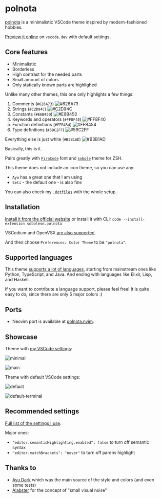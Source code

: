 # polnota

[polnota](https://ru.wikipedia.org/wiki/%D0%9F%D1%83%D1%81%D1%82%D0%BE%D1%82%D0%B0) is a minimalistic VSCode theme inspired by modern-fashioned hobbies.

[Preview it online](https://vscode.dev/editor/theme/sobolevn.polnota) on `vscode.dev` with default settings.

## Core features

- Minimalistic
- Borderless
- High contrast for the needed parts
- Small amount of colors
- Only statically known parts are highlighed

Unlike many other themes, this one only highlights a few things:
1. Comments (`#626A73`) ![#626A73](https://placehold.it/15/626A73/626A73?text=+)
2. Strings (`#C2D94C`) ![#C2D94C](https://placehold.it/15/C2D94C/C2D94C?text=+)
3. Constants (`#E6B450`) ![#E6B450](https://placehold.it/15/E6B450/E6B450?text=+)
4. Keywords and operators (`#FF8F40`) ![#FF8F40](https://placehold.it/15/FF8F40/FF8F40?text=+)
5. Function definitions (`#FFB454`) ![#FFB454](https://placehold.it/15/FFB454/FFB454?text=+)
6. Type definitions (`#59C2FF`) ![#59C2FF](https://placehold.it/15/59C2FF/59C2FF?text=+)

Everything else is just white (`#B3B1AD`) ![#B3B1AD](https://placehold.it/15/B3B1AD/B3B1AD?text=+)

Basically, this is it.

Pairs greatly with [`FiraCode`](https://github.com/tonsky/FiraCode) font and [`sobole`](https://github.com/sobolevn/sobole-zsh-theme) theme for ZSH.

This theme does not include an icon theme, so you can use any:
- `Ayu` has a great one that I am using
- `Seti` - the default one - is also fine

You can also check my [`.dotfiles`](https://github.com/sobolevn/dotfiles) with the whole setup.

## Installation

[Install it from the official website](https://marketplace.visualstudio.com/items?itemName=sobolevn.polnota) or install it with CLI: `code --install-extension sobolevn.polnota`

VSCodium and OpenVSX [are also supported](https://open-vsx.org/extension/sobolevn/polnota).

And then choose `Preferences: Color Theme` to be `"polnota"`.

## Supported languages

This theme [supports a lot of languages](https://github.com/polnota-theme/polnota/tree/master/test), starting from mainstream ones
like Python, TypeScript, and Java.
And ending with languages like Elixir, Lisp, and Haskell.

If you want to contribute a language support, please feel free!
It is quite easy to do, since there are only 5 major colors :)

## Ports

- Neovim port is available at [polnota.nvim](https://github.com/igor-gorohovsky/polnota.nvim).

## Showcase

Theme with [my VSCode settings](https://github.com/sobolevn/dotfiles/tree/master/vscode):

![minimal](https://raw.githubusercontent.com/polnota-theme/polnota/master/assets/minimal.png)

![main](https://raw.githubusercontent.com/polnota-theme/polnota/master/assets/main.png)

Theme with default VSCode settings:

![default](https://raw.githubusercontent.com/polnota-theme/polnota/master/assets/default.png)

![default-terminal](https://raw.githubusercontent.com/polnota-theme/polnota/master/assets/default-terminal.png)

## Recommended settings

[Full list of the settings I use](https://github.com/sobolevn/dotfiles/blob/master/vscode/settings.json).

Major ones:
- `"editor.semanticHighlighting.enabled": false` to turn off semantic syntax
- `"editor.matchBrackets": "never"` to turn off parens highlight

## Thanks to

- [Ayu Dark](https://github.com/ayu-theme/vscode-ayu) which was the main source of the style and colors (and even some tests)
- [Alabster](https://github.com/tonsky/vscode-theme-alabaster) for the concept of "small visual noise"
